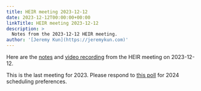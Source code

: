 ```yaml
---
title: HEIR meeting 2023-12-12
date: 2023-12-12T00:00:00+00:00
linkTitle: HEIR meeting 2023-12-12
description: >
  Notes from the 2023-12-12 HEIR meeting.
author: '[Jeremy Kun](https://jeremykun.com)'
---
```


Here are the
[notes](https://docs.google.com/document/d/1ekGrOBLoB_F3qjC43r6NzJbWpgT9RILTJyVu5Ax3PCQ/edit?usp=sharing)
and
[video recording](https://drive.google.com/file/d/1DaYj9euovyf8vuCi260RQYfEkItn4SEc/view?usp=sharing)
from the HEIR meeting on 2023-12-12.

This is the last meeting for 2023. Please respond to
[this poll](https://app.rallly.co/invite/fHNdzrbisHVA) for 2024 scheduling
preferences.
